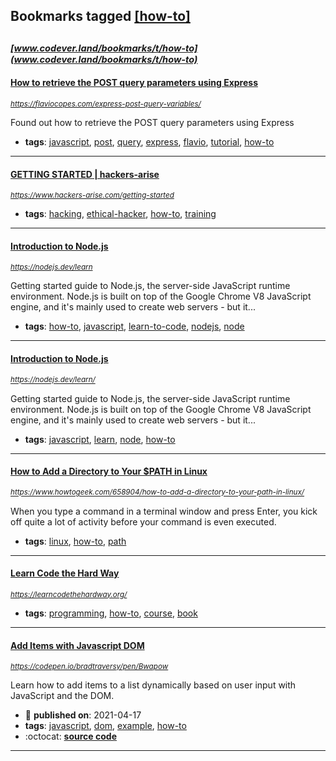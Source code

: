 ## Bookmarks tagged [[how-to]](https://www.codever.land/search?q=[how-to])

_<sup><sup>[www.codever.land/bookmarks/t/how-to](www.codever.land/bookmarks/t/how-to)</sup></sup>_
---
#### [How to retrieve the POST query parameters using Express](https://flaviocopes.com/express-post-query-variables/)
_<sup>https://flaviocopes.com/express-post-query-variables/</sup>_

Found out how to retrieve the POST query parameters using Express
* **tags**: [javascript](../tagged/javascript.md), [post](../tagged/post.md), [query](../tagged/query.md), [express](../tagged/express.md), [flavio](../tagged/flavio.md), [tutorial](../tagged/tutorial.md), [how-to](../tagged/how-to.md)
---
#### [GETTING STARTED | hackers-arise](https://www.hackers-arise.com/getting-started)
_<sup>https://www.hackers-arise.com/getting-started</sup>_

* **tags**: [hacking](../tagged/hacking.md), [ethical-hacker](../tagged/ethical-hacker.md), [how-to](../tagged/how-to.md), [training](../tagged/training.md)
---
#### [Introduction to Node.js](https://nodejs.dev/learn)
_<sup>https://nodejs.dev/learn</sup>_

Getting started guide to Node.js, the server-side JavaScript runtime environment. Node.js is built on top of the Google Chrome V8 JavaScript engine, and it's mainly used to create web servers - but it...
* **tags**: [how-to](../tagged/how-to.md), [javascript](../tagged/javascript.md), [learn-to-code](../tagged/learn-to-code.md), [nodejs](../tagged/nodejs.md), [node](../tagged/node.md)
---
#### [Introduction to Node.js](https://nodejs.dev/learn/)
_<sup>https://nodejs.dev/learn/</sup>_

Getting started guide to Node.js, the server-side JavaScript runtime environment. Node.js is built on top of the Google Chrome V8 JavaScript engine, and it's mainly used to create web servers - but it...
* **tags**: [javascript](../tagged/javascript.md), [learn](../tagged/learn.md), [node](../tagged/node.md), [how-to](../tagged/how-to.md)
---
#### [How to Add a Directory to Your $PATH in Linux](https://www.howtogeek.com/658904/how-to-add-a-directory-to-your-path-in-linux/)
_<sup>https://www.howtogeek.com/658904/how-to-add-a-directory-to-your-path-in-linux/</sup>_

When you type a command in a terminal window and press Enter, you kick off quite a lot of activity before your command is even executed.
* **tags**: [linux](../tagged/linux.md), [how-to](../tagged/how-to.md), [path](../tagged/path.md)
---
#### [Learn Code the Hard Way](https://learncodethehardway.org/)
_<sup>https://learncodethehardway.org/</sup>_

* **tags**: [programming](../tagged/programming.md), [how-to](../tagged/how-to.md), [course](../tagged/course.md), [book](../tagged/book.md)
---
#### [Add Items with Javascript DOM ](https://codepen.io/bradtraversy/pen/Bwapow)
_<sup>https://codepen.io/bradtraversy/pen/Bwapow</sup>_

Learn how to add items to a list dynamically based on user input with JavaScript and the DOM.
* :calendar: **published on**: 2021-04-17
* **tags**: [javascript](../tagged/javascript.md), [dom](../tagged/dom.md), [example](../tagged/example.md), [how-to](../tagged/how-to.md)
* :octocat: **[source code](https://codepen.io/bradtraversy/pen/Bwapow)**
---
